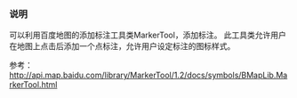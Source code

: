 ### 说明

可以利用百度地图的添加标注工具类MarkerTool，添加标注。 此工具类允许用户在地图上点击后添加一个点标注，允许用户设定标注的图标样式。

参考：http://api.map.baidu.com/library/MarkerTool/1.2/docs/symbols/BMapLib.MarkerTool.html